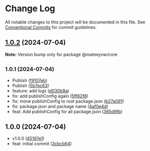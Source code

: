 # Change Log

All notable changes to this project will be documented in this file.
See [Conventional Commits](https://conventionalcommits.org) for commit guidelines.

## [1.0.2](https://github.com/mateeyow/monorepo-poc/compare/@mateeyow/core@1.0.1...@mateeyow/core@1.0.2) (2024-07-04)

**Note:** Version bump only for package @mateeyow/core





## <small>1.0.1 (2024-07-04)</small>

* Publish ([f9107eb](https://github.com/mateeyow/monorepo-poc/commit/f9107eb))
* Publish ([5b7ec63](https://github.com/mateeyow/monorepo-poc/commit/5b7ec63))
* feature: add logs ([d030b9a](https://github.com/mateeyow/monorepo-poc/commit/d030b9a))
* fix: add publishConfig again ([5ff82f8](https://github.com/mateeyow/monorepo-poc/commit/5ff82f8))
* fix: move publishConfig to root package.json ([b27a091](https://github.com/mateeyow/monorepo-poc/commit/b27a091))
* fix: package.json and package name ([4af0e4d](https://github.com/mateeyow/monorepo-poc/commit/4af0e4d))
* feat: Add publishConfig for all package.json ([365d9fb](https://github.com/mateeyow/monorepo-poc/commit/365d9fb))



## 1.0.0 (2024-07-04)

* v1.0.0 ([45197e1](https://github.com/mateeyow/monorepo-poc/commit/45197e1))
* feat: initial commit ([3cbcb64](https://github.com/mateeyow/monorepo-poc/commit/3cbcb64))
